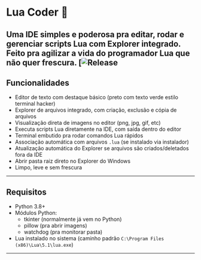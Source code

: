 # Lua Coder 🚀

Uma IDE simples e poderosa pra editar, rodar e gerenciar scripts Lua com Explorer integrado. Feito pra agilizar a vida do programador Lua que não quer frescura.
[![Release](https://github.com/ArthurLamonattoBr/LuaCoder/releases/latest)
---

## Funcionalidades

- Editor de texto com destaque básico (preto com texto verde estilo terminal hacker)  
- Explorer de arquivos integrado, com criação, exclusão e cópia de arquivos  
- Visualização direta de imagens no editor (png, jpg, gif, etc)  
- Executa scripts Lua diretamente na IDE, com saída dentro do editor  
- Terminal embutido pra rodar comandos Lua rápidos  
- Associação automática com arquivos `.lua` (se instalado via instalador)  
- Atualização automática do Explorer se arquivos são criados/deletados fora da IDE  
- Abrir pasta raiz direto no Explorer do Windows  
- Limpo, leve e sem frescura  

---

## Requisitos

- Python 3.8+  
- Módulos Python:  
  - tkinter (normalmente já vem no Python)  
  - pillow (pra abrir imagens)  
  - watchdog (pra monitorar pasta)  
- Lua instalado no sistema (caminho padrão `C:\Program Files (x86)\Lua\5.1\lua.exe`)

---
